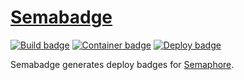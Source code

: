 # [Semabadge][]

[![Build badge][]][build status]
[![Container badge][]][container status]
[![Deploy badge][]][deploy status]

Semabadge generates deploy badges for [Semaphore][].

[Semabadge]: https://github.com/tfausak/semabadge
[Build badge]: https://semaphoreci.com/api/v1/taylorfausak/semabadge/branches/master/shields_badge.svg
[build status]: https://semaphoreci.com/taylorfausak/semabadge
[Container badge]: https://img.shields.io/docker/automated/taylorfausak/semabadge.svg?label=docker
[container status]: https://hub.docker.com/r/taylorfausak/semabadge/
[Deploy badge]: http://54.89.177.180/projects/0f2c911e-fb72-4e33-af95-781b4608c998/servers/33676?label=deploy
[deploy status]: https://semaphoreci.com/taylorfausak/semabadge/servers/true
[Semaphore]: https://semaphoreci.com
